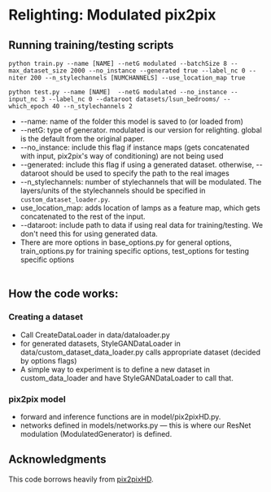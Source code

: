 

# Relighting: Modulated pix2pix

## Running training/testing scripts
```
python train.py --name [NAME] --netG modulated --batchSize 8 --max_dataset_size 2000 --no_instance --generated true --label_nc 0 --niter 200 --n_stylechannels [NUMCHANNELS] --use_location_map true
```
```
python test.py --name [NAME]  --netG modulated --no_instance --input_nc 3 --label_nc 0 --dataroot datasets/lsun_bedrooms/ --which_epoch 40 --n_stylechannels 2
```

- --name: name of the folder this model is saved to (or loaded from) <br>
- --netG: type of generator. modulated is our version for relighting. global is the default from the original paper. <br> 
- --no_instance: include this flag if instance maps (gets concatenated with input, pix2pix's way of conditioning) are not being used
- --generated: include this flag if using a generated dataset. otherwise, --dataroot should be used to specify the path to the real images <br>
- --n_stylechannels: number of stylechannels that will be modulated. The layers/units of the stylechannels should be specified in ```custom_dataset_loader.py```. <br>
- use_location_map: adds location of lamps as a feature map, which gets concatenated to the rest of the input. <br>
- --dataroot: include path to data if using real data for training/testing. We don't need this for using generated data.
- There are more options in base_options.py for general options, train_options.py for training specific options, test_options for testing specific options 
<br><br>

## How the code works: 
### Creating a dataset
- Call CreateDataLoader in data/dataloader.py
- for generated datasets, StyleGANDataLoader in data/custom_dataset_data_loader.py calls appropriate dataset (decided by options flags)
- A simple way to experiment is to define a new dataset in custom_data_loader and have StyleGANDataLoader to call that.

### pix2pix model
- forward and inference functions are in model/pix2pixHD.py. 
- networks defined in models/networks.py — this is where our ResNet modulation (ModulatedGenerator) is defined.


## Acknowledgments
This code borrows heavily from [pix2pixHD](https://tcwang0509.github.io/pix2pixHD/).
